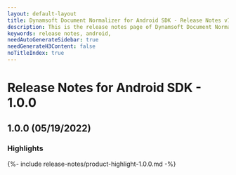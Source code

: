 ```yaml
---
layout: default-layout
title: Dynamsoft Document Normalizer for Android SDK - Release Notes v7.6.1 and below
description: This is the release notes page of Dynamsoft Document Normalizer for Android SDK v7.6.1 and below.
keywords: release notes, android, 
needAutoGenerateSidebar: true
needGenerateH3Content: false
noTitleIndex: true
---
```


# Release Notes for Android SDK - 1.0.0

## 1.0.0 (05/19/2022)

### Highlights

{%- include release-notes/product-highlight-1.0.0.md -%}
